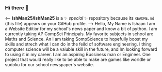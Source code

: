 ### Hi there 👋

<--
**IshMan25/IshMan25** is a ✨ _special_ ✨ repository because its `README.md` (this file) appears on your GitHub profile.
-->
Hello, My Name is Ishaan
I am a Website Editior for my school's news paper and know a bit of python. I am currently taking AP CompSci Principals.
My favorite subjects in school are Maths and Science. An I am taking SompScience to hopefully boost my skills and strech what I can do in the feild of software engineering. I thing computer science will be a valuble skill in the future, and Im looking forward to using it in my career. I am an aspiring Bussiness man or Engineer. One project that would really like to be able to make are games like worldle or sudoku for our school newspaper's website.


